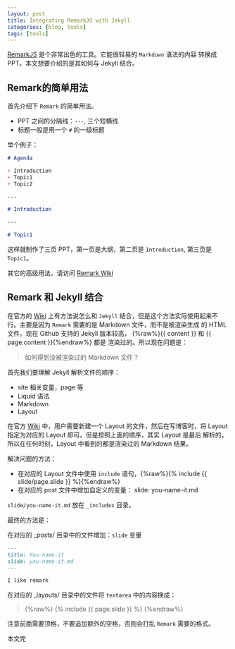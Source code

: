 ```yaml
---
layout: post
title: Integrating RemarkJS with Jekyll
categories: [blog, tools]
tags: [tools]
---
```


[RemarkJS](https://github.com/gnab/remark) 是个非常出色的工具。它能很轻易的 `Markdown` 语法的内容
转换成 PPT。本文想要介绍的是其如何与 Jekyll 结合。

## Remark的简单用法

首先介绍下 `Remark` 的简单用法。

+ PPT 之间的分隔线：`---`, 三个短横线
+ 标题一般是用一个 `#` 的一级标题

举个例子：

```markdown
# Agenda

+ Introduction
+ Topic1
+ Topic2

---

# Introduction

---

# Topic1
```

这样就制作了三页 PPT，第一页是大纲，第二页是 `Introduction`, 第三页是 `Topic1`。

其它的高级用法，请访问 [Remark Wiki](https://github.com/gnab/remark/wiki/Markdown)

## Remark 和 Jekyll 结合

在官方的 [Wiki](https://github.com/gnab/remark/wiki/Using-with-Jekyll) 上有方法说怎么和 `Jekyll`
结合，但是这个方法实际使用起来不行。主要是因为 `Remark` 需要的是 Markdown 文件，而不是被渲染生成
的 HTML 文件。现在 Github 支持的 Jekyll 版本较高，
{%raw%}{{ content  }} 和 {{ page.content }}{%endraw%} 都是
渲染过的。所以现在问题是：

> 如何得到没被渲染过的 Markdown 文件？

首先我们要理解 Jekyll 解析文件的顺序：

+ site 相关变量，page 等
+ Liquid 语法
+ Markdown
+ Layout

在官方 [Wiki](https://github.com/gnab/remark/wiki/Using-with-Jekyll) 中，用户需要新建一个 Layout
的文件，然后在写博客时，将 Layout 指定为对应的 Layout 即可。但是按照上面的顺序，其实 Layout 是最后
解析的，所以在任何时刻，Layout 中看到的都是渲染过的 Markdown 结果。

解决问题的方法：

+ 在对应的 Layout 文件中使用 `include` 语句，{%raw%}{% include {{ slide/page.slide }} %}{%endraw%}
+ 在对应的 post 文件中增加自定义的变量： slide: you-name-it.md

`slide/you-name-it.md` 放在 `_includes` 目录。

最终的方法是：

在对应的 \_posts/ 目录中的文件增加：`slide` 变量

```markdown
---
title: You-name-it
slide: you-name-it.md
---

I like remark
```

在对应的 \_layouts/ 目录中的文件将 `textarea` 中的内容换成：

> {%raw%} {% include {{ page.slide }} %} {%endraw%}

注意前面需要顶格，不要追加额外的空格，否则会打乱 `Remark` 需要的格式。

本文完


